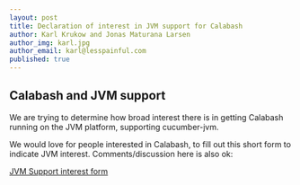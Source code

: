 ```yaml
---
layout: post
title: Declaration of interest in JVM support for Calabash
author: Karl Krukow and Jonas Maturana Larsen
author_img: karl.jpg
author_email: karl@lesspainful.com
published: true
---
```


Calabash and JVM support
----------------------------------------
We are trying to determine how broad interest there is in getting Calabash running on the JVM platform, supporting cucumber-jvm.

We would love for people interested in Calabash, to fill out this short form to indicate JVM interest. Comments/discussion here is also ok:

[JVM Support interest form](https://docs.google.com/spreadsheet/viewform?formkey=dEtCZTlMUHhSdGUtV1Q1YTMzSDNrV0E6MQ)
